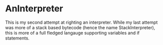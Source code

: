 # AnInterpreter
This is my second attempt at righting an interpreter. While my last attempt was more of a stack based bytecode (hence the name StackInterpreter), this is more of a full fledged langauge supporting variables and if statements.
